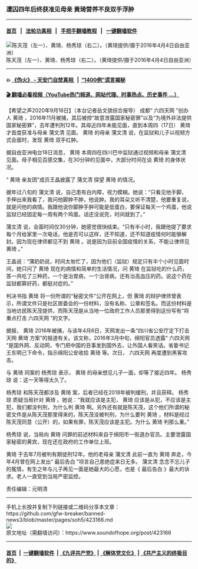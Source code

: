 ### 遭囚四年后终获准见母亲 黄琦营养不良双手浮肿
------------------------

#### [首页](https://github.com/gfw-breaker/banned-news3/blob/master/README.md) &nbsp;&nbsp;|&nbsp;&nbsp; [法轮功真相](https://github.com/begood0513/basic/blob/master/README.md)  &nbsp;&nbsp;|&nbsp;&nbsp; [手把手翻墙教程](https://github.com/gfw-breaker/guides/wiki)  &nbsp;&nbsp;|&nbsp;&nbsp; [一键翻墙软件](https://github.com/gfw-breaker/nogfw/blob/master/README.md)  



<div><img alt="陈天茂（左一）、黄琦、杨秀琼（右二）。（黄琦提供/摄于2016年4月4日自由亚洲）" src="https://img.soundofhope.org/2020-09/image-1600435396596.jpg"/>
<br/><figcaption class="caption">
 陈天茂（左一）、黄琦、杨秀琼（右二）。（黄琦提供/摄于2016年4月4日自由亚洲）
</figcaption></div><hr/>

#### 💥 [《伪火》 - 天安门自焚真相 ](http://158.247.195.190:10000/videos/blog/weihuo.html)&nbsp; |&nbsp; [“1400例”谎言揭秘  ](http://158.247.195.190:10000/videos/blog/jiexi1400.html)

#### [ 🎬  翻墙必看视频（YouTube热门频道、网站代理、时事热点、历史事件 ...）](https://github.com/gfw-breaker/links/blob/master/banned.md)

<div><div class="Content__Wrapper sc-1bvya0-0 grZQxZ">
 <p class="meta-top">
  <span class="meta">
   【希望之声2020年9月18日】（本台记者岳文骁综合报导）
  </span>
  成都“
  <ok href="/term/10556">
   六四天网
  </ok>
  ”创办人
  <ok href="/term/10557">
   黄琦
  </ok>
  ，2016年11月被捕，其后被控“故意泄露国家秘密罪”以及“为境外非法提供国家秘密罪”，去年遭判刑12年。其母近四年未能见面，直到本周四（17日）
  <ok href="/term/10557">
   黄琦
  </ok>
  才首度获准与母亲
  <ok href="/term/10558">
   蒲文清
  </ok>
  见面。
  <ok href="/term/10557">
   黄琦
  </ok>
  的母亲
  <ok href="/term/10558">
   蒲文清
  </ok>
  说，在监狱和儿子以视频方式会面时，发现
  <ok href="/term/10557">
   黄琦
  </ok>
  双手红肿。
 </p>
 <p>
  据自由亚洲电台18日消息，
  <ok href="/term/10557">
   黄琦
  </ok>
  本周四在四川巴中监狱通过视频和母亲
  <ok href="/term/10558">
   蒲文清
  </ok>
  见面。母子相见百感交集，在30分钟的见面中，大部分时间在谈
  <ok href="/term/10557">
   黄琦
  </ok>
  的身体状况。
 </p>
 <div class="AD_Embed__Wrap-sc-1xslmin-0 igMuqX module desktop">
  <div>
  </div>
 </div>
 <p>
  “
  <ok href="/term/10557">
   黄琦
  </ok>
  亲友团”成员王晶披露了
  <ok href="/term/10558">
   蒲文清
  </ok>
  探望
  <ok href="/term/10557">
   黄琦
  </ok>
  的情况。
 </p>
 <p>
  据年过八旬的
  <ok href="/term/10558">
   蒲文清
  </ok>
  说，自己患有白内障，视力模糊。她说：“只看见他手脚，手伸出来我看了，我问他脚肿不肿，他说肿。我的耳朵又听不清楚，他要重复说，就是问他的病情。我跟他说你脚肿手肿可能是低蛋白，要保证每天一个鸡蛋，他说监狱已经固定每一周有两个鸡蛋。话还没说完，时间就到了。”
 </p>
 <p>
  <ok href="/term/10558">
   蒲文清
  </ok>
  说，会面时间仅30分钟，她感觉很快结束。“只有半小时，我跟他提了要求每个月给家里一次电话，他是否可以这样，还不知道，还不知道疫情何时能够解封。因为现在律师都见不到
  <ok href="/term/10557">
   黄琦
  </ok>
  。说是因为目前全国疫情的关系，不能让律师见
  <ok href="/term/10557">
   黄琦
  </ok>
  。”
 </p>
 <p>
  王晶说：“蒲奶奶说，时间太匆忙了，因为他们（监狱）规定只有半个小时见面时间，她只问了
  <ok href="/term/10557">
   黄琦
  </ok>
  现在的病情和简单的生活情况，问
  <ok href="/term/10557">
   黄琦
  </ok>
  在监狱吃的什么药，答一共吃了三种药，一个是治胃病，一个治肾病，还有治高血压的药。说这个药在监狱都算好药，都挺对症的。”
 </p>
 <p>
  判决书指
  <ok href="/term/10557">
   黄琦
  </ok>
  将一份所谓的“秘密文件”公开在网上，但
  <ok href="/term/10557">
   黄琦
  </ok>
  的辩护律师曾表示，所谓文件只是社区居委会的一份材料，没有名称、公章和签名。而这份材料是当地访民陈天茂提供，而陈天茂是从当地一位政府工作人员那里得到这份写有“将重点打击
  <ok href="/term/10556">
   六四天网
  </ok>
  ”的文字。
 </p>
 <p>
  据报，
  <ok href="/term/10557">
   黄琦
  </ok>
  2016年被捕，与该年4月6日，天网发出一条“四川省公安厅定下打击天网
  <ok href="/term/10557">
   黄琦
  </ok>
  方案”的报道有关。该文称，2016年3月中旬，绵阳官员透露“
  <ok href="/term/10556">
   六四天网
  </ok>
  ”是国外网、反动网，专门把中国的丑事发到国外去，让外国人看笑话。省委书记王东明己下命令，指示绵阳公安收拾
  <ok href="/term/10557">
   黄琦
  </ok>
  等。次日，
  <ok href="/term/10556">
   六四天网
  </ok>
  再度遭到黑客攻击。
 </p>
 <p>
  与
  <ok href="/term/10557">
   黄琦
  </ok>
  同案的
  <ok href="/term/378535">
   杨秀琼
  </ok>
  表示，
  <ok href="/term/10557">
   黄琦
  </ok>
  的母亲想见儿子一面，却等了接近四年。
  <ok href="/term/378535">
   杨秀琼
  </ok>
  说：这一天等得太久了。
 </p>
 <p>
  <ok href="/term/378535">
   杨秀琼
  </ok>
  和陈天茂都涉及
  <ok href="/term/10557">
   黄琦
  </ok>
  案，后者已经在2018年被判缓刑，并且获释。
  <ok href="/term/378535">
   杨秀琼
  </ok>
  质疑当局针对
  <ok href="/term/10557">
   黄琦
  </ok>
  。她说：“我就应该是主犯，
  <ok href="/term/10557">
   黄琦
  </ok>
  应该是从犯，不应该是主犯，我们都没判刑，为什么判
  <ok href="/term/10557">
   黄琦
  </ok>
  啊。另外还有就是陈天茂，这个他们所谓的秘密文件是从陈天茂那里得来的，陈天茂没被判刑，为什么要判
  <ok href="/term/10557">
   黄琦
  </ok>
  ，材料是经过陈天茂同意（公开）的，如果有罪，陈天茂应该是主犯。为什么
  <ok href="/term/10557">
   黄琦
  </ok>
  判那么重。”
 </p>
 <p>
  <ok href="/term/378535">
   杨秀琼
  </ok>
  说，当局向
  <ok href="/term/10557">
   黄琦
  </ok>
  问罪的前述材料来自于绵阳市一街道办官员。主要泄露国家秘密的黄宾，现在还在政府的工作单位上班。
 </p>
 <p>
  <ok href="https://www.soundofhope.org/term/10557">
   黄琦
  </ok>
  于去年7月被判有期徒刑12年。他的老母亲
  <ok href="https://www.soundofhope.org/term/10558">
   蒲文清
  </ok>
  此前一直为
  <ok href="https://www.soundofhope.org/term/10557">
   黄琦
  </ok>
  奔走，今年4月曾在网上发出“
  <ok href="https://www.soundofhope.org/term/359221">
   最后告白
  </ok>
  ”坦言自己患绝症来日无多。
  <ok href="https://www.soundofhope.org/term/10558">
   蒲文清
  </ok>
  念念不忘儿子的冤情，有生之年与儿子再见一面是她最大的心愿，也是《
  <ok href="https://www.soundofhope.org/term/359221">
   最后告白
  </ok>
  》最大的诉求。老人一直受到当局严密监控。
 </p>
 <p class="meta-btm">
  责任编辑：元明清
 </p>
</div>
</div>
<hr/>
手机上长按并复制下列链接或二维码分享本文章：<br/>
https://github.com/gfw-breaker/banned-news3/blob/master/pages/soh5/423166.md <br/>
<a href='https://github.com/gfw-breaker/banned-news3/blob/master/pages/soh5/423166.md'><img src='https://github.com/gfw-breaker/banned-news3/blob/master/pages/soh5/423166.md.png'/></a> <br/>
原文地址（需翻墙访问）：https://www.soundofhope.org/post/423166


------------------------
#### [首页](https://github.com/gfw-breaker/banned-news3/blob/master/README.md) &nbsp;|&nbsp; [一键翻墙软件](https://github.com/gfw-breaker/nogfw/blob/master/README.md) &nbsp;| [《九评共产党》](https://github.com/gfw-breaker/9ping.md/blob/master/README.md#九评之一评共产党是什么) | [《解体党文化》](https://github.com/gfw-breaker/jtdwh.md/blob/master/README.md) | [《共产主义的终极目的》](https://github.com/gfw-breaker/gczydzjmd.md/blob/master/README.md)


<img src='http://gfw-breaker.win/banned-news3/pages/soh5/423166.md' width='0px' height='0px'/>